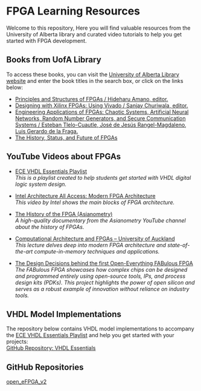 # FPGA Learning Resources

Welcome to this repository, Here you will find valuable resources from the University of Alberta library and curated video tutorials to help you get started with FPGA development.

## Books from UofA Library

To access these books, you can visit the [University of Alberta Library website](https://www.library.ualberta.ca/) and enter the book titles in the search box, or click on the links below:

- [Principles and Structures of FPGAs / Hideharu Amano, editor.](https://login.ezproxy.library.ualberta.ca/login?url=https://search.ebscohost.com/login.aspx?direct=true&db=cat03710a&AN=alb.8357528&site=eds-live&scope=site)
- [Designing with Xilinx FPGAs: Using Vivado / Sanjay Churiwala, editor.](https://login.ezproxy.library.ualberta.ca/login?url=https://search.ebscohost.com/login.aspx?direct=true&db=cat03710a&AN=alb.7665556&site=eds-live&scope=site)
- [Engineering Applications of FPGAs: Chaotic Systems, Artificial Neural Networks, Random Number Generators, and Secure Communication Systems / Esteban Tlelo-Cuautle, José de Jesús Rangel-Magdaleno, Luis Gerardo de la Fraga.](https://login.ezproxy.library.ualberta.ca/login?url=https://search.ebscohost.com/login.aspx?direct=true&db=cat03710a&AN=alb.7660880&site=eds-live&scope=site)
- [The History, Status, and Future of FPGAs](https://login.ezproxy.library.ualberta.ca/login?url=https://search.ebscohost.com/login.aspx?direct=true&db=edswsc&AN=000575515300012&site=eds-live&scope=site)

## YouTube Videos about FPGAs
- [ECE VHDL Essentials Playlist](https://youtube.com/playlist?list=PLwlzjyNqNi-ZOI9f2Ps2bpxEV8C9sEoMm&si=fxvw5KdRblF57RSD)  
  *This is a playlist created to help students get started with VHDL digital logic system design.*

- [Intel Architecture All Access: Modern FPGA Architecture](https://youtu.be/EVy4KEj9kZg?si=FgLqAfwNl97kyInX)  
  *This video by Intel shows the main blocks of FPGA architecture.*

- [The History of the FPGA (Asianometry)](https://youtu.be/m-8G1Yixb34?si=pcbNG1m06wWH_ymX)  
  *A high-quality documentary from the Asianometry YouTube channel about the history of FPGAs.*

- [Computational Architecture and FPGAs – University of Auckland](https://youtu.be/V4NZ6tcmqOs?si=4WkCg9f0nGZvwMUy)  
  *This lecture delves deep into modern FPGA architecture and state-of-the-art compute-in-memory techniques and applications.*
- [The Design Decisions behind the first Open-Everything FABulous FPGA](https://youtu.be/3Lll9_-gYGg?si=95WjHGRySwZV0p9E)
  *The FABulous FPGA showcases how complex chips can be designed and programmed entirely using open-source tools, IPs, and process design kits (PDKs). This project highlights the power of open silicon and serves as a robust example of innovation without reliance on industry tools.*

## VHDL Model Implementations

The repository below contains VHDL model implementations to accompany the [ECE VHDL Essentials Playlist](https://youtube.com/playlist?list=PLwlzjyNqNi-ZOI9f2Ps2bpxEV8C9sEoMm&si=fxvw5KdRblF57RSD) and help you get started with your projects:  
[GitHub Repository: VHDL Essentials](https://github.com/UofA-ECE/VHDL_Essentials)

## GitHub Repositories

[open_eFPGA_v2](https://github.com/FPGA-Research/open_eFPGA_v2)
